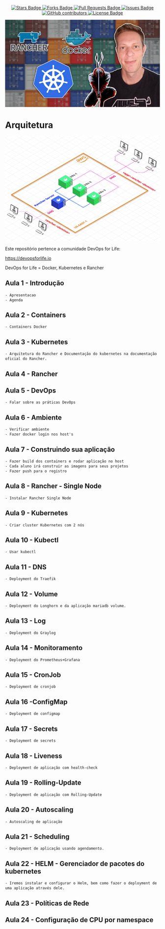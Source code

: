 <center>
<a href="https://github.com/jonathanbaraldi/devopsforlife-devops/stargazers">
	<img src="https://img.shields.io/github/stars/jonathanbaraldi/devopsforlife-devops" alt="Stars Badge"/>
</a>
<a href="https://github.com/jonathanbaraldi/devopsforlife-devops/network/members">
	<img src="https://img.shields.io/github/forks/jonathanbaraldi/devopsforlife-devops" alt="Forks Badge"/>
</a>
<a href="https://github.com/jonathanbaraldi/devopsforlife-devops/pulls">
	<img src="https://img.shields.io/github/issues-pr/jonathanbaraldi/devopsforlife-devops" alt="Pull Requests Badge"/>
</a>
<a href="https://github.com/jonathanbaraldi/devopsforlife-devops/issues">
	<img src="https://img.shields.io/github/issues/jonathanbaraldi/devopsforlife-devops" alt="Issues Badge"/>
</a>
<a href="https://github.com/jonathanbaraldi/devopsforlife-devops/graphs/contributors">
	<img alt="GitHub contributors" src="https://img.shields.io/github/contributors/jonathanbaraldi/devopsforlife-devops?color=2b9348">
</a>
<a href="https://github.com/jonathanbaraldi/devopsforlife-devops/blob/master/LICENSE">
	<img src="https://img.shields.io/github/license/jonathanbaraldi/devopsforlife-devops?color=2b9348" alt="License Badge"/>
</a>

</center>



![DevOps for Life - Docker, Kubernetes e Rancher](docs/docker-kubernetes-rancher.png)

# Arquitetura

![Arquitetura](arquitetura.png)

Este repositório pertence a comunidade DevOps for Life:

https://devopsforlife.io



DevOps for Life = Docker, Kubernetes e Rancher

## Aula 1 -  Introdução
	- Apresentacao
	- Agenda

## Aula 2 -  Containers
	- Containers Docker

## Aula 3 - Kubernetes
	- Arquitetura do Rancher e Documentação do kubernetes na documentação oficial do Rancher.

## Aula 4 - Rancher


## Aula 5 - DevOps
	- Falar sobre as práticas DevOps

## Aula 6 - Ambiente 
	- Verificar ambiente
	- Fazer docker login nos host's

## Aula 7 - Construindo sua aplicação 
	- Fazer build dos containers e rodar aplicação no host
	- Cada aluno irá construir as imagens para seus projetos
	- Fazer push para o registro

## Aula 8 - Rancher - Single Node
	- Instalar Rancher Single Node

## Aula 9 - Kubernetes
	- Criar cluster Kubernetes com 2 nós

## Aula 10 - Kubectl 
	- Usar kubectl

## Aula 11 - DNS
	- Deployment do Traefik

## Aula 12 - Volume
	- Deployment do Longhorn e da aplicação mariadb volume.

## Aula 13 - Log
	- Deployment do Graylog

## Aula 14 - Monitoramento
	- Deployment do Prometheus+Grafana

## Aula 15 - CronJob
	- Deployment de cronjob

## Aula 16 -ConfigMap
	- Deployment de configmap

## Aula 17 - Secrets
	- Deployment de secrets

## Aula 18 - Liveness
	- Deployment de aplicação com health-check

## Aula 19 - Rolling-Update
	- Deployment de aplicação com Rolling-Update

## Aula 20 - Autoscaling
	- Autoscaling de aplicação
	
## Aula 21 - Scheduling
	- Deployment de aplicação usando agendamento.


## Aula 22 - HELM - Gerenciador de pacotes do kubernetes
	- Iremos instalar e configurar o Helm, bem como fazer o deployment de uma aplicação através dele.

## Aula 23 - Políticas de Rede

## Aula 24 -  Configuração de CPU por namespace
	


